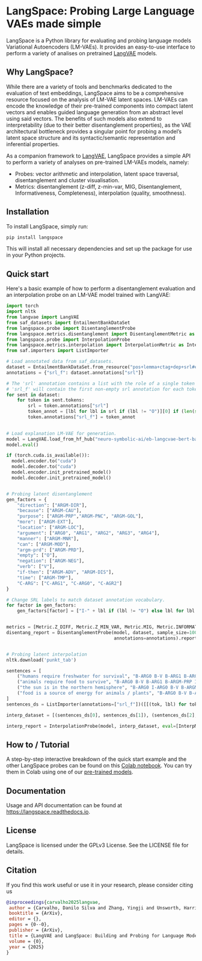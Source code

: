 # LangSpace: Probing Large Language VAEs made simple

LangSpace is a Python library for evaluating and probing language models Variational Autoencoders (LM-VAEs). It provides an easy-to-use interface to perform a variety of analises on pretrained [LangVAE](https://github.com/neuro-symbolic-ai/LangVAE) models.

## Why LangSpace?

While there are a variety of tools and benchmarks dedicated to the evaluation of text embeddings, LangSpace aims to be a comprehensive resource focused on the analysis of LM-VAE latent spaces. LM-VAEs can encode the knowledge of their pre-trained components into compact latent vectors and enables guided language generation from an abstract level using said vectors. The benefits of such models also extend to interpretability (due to their better disentanglement properties), as the VAE architectural bottleneck provides a singular point for probing a model’s latent space structure and its syntactic/semantic representation and inferential properties.

As a companion framework to [LangVAE](https://github.com/neuro-symbolic-ai/LangVAE), LangSpace provides a simple API to perform a variety of analyses on pre-trained LM-VAEs models, namely:

 - Probes: vector arithmetic and interpolation, latent space traversal, disentanglement and cluster
visualisation. 
 - Metrics: disentanglement (z-diff, z-min-var, MIG,
Disentanglement, Informativeness, Completeness),
interpolation (quality, smoothness).

## Installation

To install LangSpace, simply run:

```bash
pip install langspace
```

This will install all necessary dependencies and set up the package for use in your Python projects.

## Quick start

Here's a basic example of how to perform a disentanglement evaluation and an interpolation probe on an LM-VAE model trained with LangVAE:

```python
import torch
import nltk
from langvae import LangVAE
from saf_datasets import EntailmentBankDataSet
from langspace.probe import DisentanglementProbe
from langspace.metrics.disentanglement import DisentanglementMetric as Metric
from langspace.probe import InterpolationProbe
from langspace.metrics.interpolation import InterpolationMetric as InterpMetric
from saf.importers import ListImporter

# Load annotated data from saf_datasets.
dataset = EntailmentBankDataSet.from_resource("pos+lemma+ctag+dep+srl#expl_only-noreps")
annotations = {"srl_f": dataset.annotations["srl"]}

# The 'srl' annotation contains a list with the role of a single token in each phrase in the sentence.
# 'srl_f' will contain the first non-empty srl annotation for each token.
for sent in dataset:
    for token in sent.tokens:
        srl = token.annotations["srl"]
        token_annot = [lbl for lbl in srl if (lbl != "O")][0] if (len(set(srl)) > 1) else srl[0]
        token.annotations["srl_f"] = token_annot
        

# Load explanation LM-VAE for generation.
model = LangVAE.load_from_hf_hub("neuro-symbolic-ai/eb-langcvae-bert-base-cased-gpt2-srl-l128") # Loads model from HuggingFace Hub.
model.eval()

if (torch.cuda.is_available()):
  model.encoder.to("cuda")
  model.decoder.to("cuda")
  model.encoder.init_pretrained_model()
  model.decoder.init_pretrained_model()


# Probing latent disentanglement
gen_factors = {
    "direction": ["ARGM-DIR"],
    "because": ["ARGM-CAU"],
    "purpose": ["ARGM-PRP","ARGM-PNC", "ARGM-GOL"],
    "more": ["ARGM-EXT"],
    "location": ["ARGM-LOC"],
    "argument": ["ARG0", "ARG1", "ARG2", "ARG3", "ARG4"],
    "manner": ["ARGM-MNR"],
    "can": ["ARGM-MOD"],
    "argm-prd": ["ARGM-PRD"],
    "empty": ["O"],
    "negation": ["ARGM-NEG"],
    "verb": ["V"],
    "if-then": ["ARGM-ADV", "ARGM-DIS"],
    "time": ["ARGM-TMP"],
    "C-ARG": ["C-ARG1", "C-ARG0", "C-AGR2"]
}

# Change SRL labels to match dataset annotation vocabulary.
for factor in gen_factors:
    gen_factors[factor] = ["I-" + lbl if (lbl != "O") else lbl for lbl in gen_factors[factor]]


metrics = [Metric.Z_DIFF, Metric.Z_MIN_VAR, Metric.MIG, Metric.INFORMATIVENESS, Metric.COMPLETENESS]
disentang_report = DisentanglementProbe(model, dataset, sample_size=1000, metrics=metrics, gen_factors=gen_factors,
                                        annotations=annotations).report()


# Probing latent interpolation
nltk.download('punkt_tab')

sentences = [
    ("humans require freshwater for survival", "B-ARG0 B-V B-ARG1 B-ARGM-PRP I-ARGM-PRP"),
    ("animals require food to survive", "B-ARG0 B-V B-ARG1 B-ARGM-PRP I-ARGM-PRP"),
    ("the sun is in the northern hemisphere", "B-ARG0 I-ARG0 B-V B-ARGM-LOC I-ARGM-LOC I-ARGM-LOC I-ARGM-LOC"),
    ("food is a source of energy for animals / plants", "B-ARG0 B-V B-ARG2 I-ARG2 I-ARG2 I-ARG2 B-ARGM-PRP I-ARGM-PRP")
]
sentences_ds = ListImporter(annotations=["srl_f"])([[(tok, lbl) for tok, lbl in zip(sent[0].split(), sent[1].split())] for sent in sentences]).sentences

interp_dataset = [(sentences_ds[0], sentences_ds[1]), (sentences_ds[2], sentences_ds[3])]

interp_report = InterpolationProbe(model, interp_dataset, eval=[InterpMetric.SMOOTHNESS], annotations=annotations).report()
```

## How to / Tutorial

A step-by-step interactive breakdown of the quick start example and the other LangSpace probes can be found on this [Colab notebook](https://colab.research.google.com/drive/1l4JGTVYGFAPiftrnmz0SdlcUwiamR1sa). You can try them  in Colab using one of our [pre-trained models](https://huggingface.co/neuro-symbolic-ai).


## Documentation

Usage and API documentation can be found at https://langspace.readthedocs.io.


## License

LangSpace is licensed under the GPLv3 License. See the LICENSE file for details.


## Citation

If you find this work useful or use it in your research, please consider citing us

```bibtex
@inproceedings{carvalho2025langvae,
 author = {Carvalho, Danilo Silva and Zhang, Yingji and Unsworth, Harriet and Freitas, Andre},
 booktitle = {ArXiv},
 editor = {},
 pages = {0--0},
 publisher = {ArXiv},
 title = {LangVAE and LangSpace: Building and Probing for Language Model VAEs},
 volume = {0},
 year = {2025}
}
```